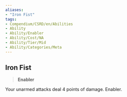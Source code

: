 ```yaml
---
aliases:
- "Iron Fist"
tags:
- Compendium/CSRD/en/Abilities
- Ability
- Ability/Enabler
- Ability/Cost/NA
- Ability/Tier/Mid
- Ability/Categories/Meta
---
```


  
## Iron Fist  
>**Enabler**
  
Your unarmed attacks deal 4 points of damage. Enabler.